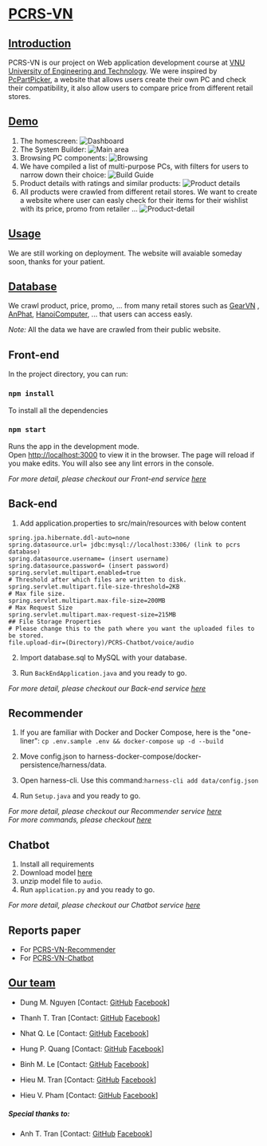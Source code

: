 # [PCRS-VN](name)

## [Introduction](#introduction)

PCRS-VN is our project on Web application development course
at [VNU University of Engineering and Technology](http://uet.vnu.edu.vn/). We were inspired
by [PcPartPicker](http://pcpartpicker.com), a website that allows users create their own PC and check their
compatibility, it also allow users to compare price from different retail stores.

## [Demo](demo)

1. The homescreen:
   ![Dashboard](images/dashboard.png)
2. The System Builder:
   ![Main area](images/build-pc.png)
3. Browsing PC components:
   ![Browsing](images/browse-product.png)
4. We have compiled a list of multi-purpose PCs, with filters for users to narrow down their choice:
   ![Build Guide](images/build-guide.png)
5. Product details with ratings and similar products:
   ![Product details](images/product-details.png)
6. All products were crawled from different retail stores. We want to create a website where user can easly check for their items for their wishlist with its price, promo from retailer ...
   ![Product-detail](images/retailers.png)

## [Usage](usage)
We are still working on deployment.
The website will avaiable someday soon, thanks for your patient.

## [Database](data)

We crawl product, price, promo, ... from many retail stores such as [GearVN](https://gearvn.com/)
, [AnPhat](https://www.anphatpc.com.vn/), [HanoiComputer](https://www.hanoicomputer.vn/), ... that users can access
easly.

*Note:* All the data we have are crawled from their public website.

## Front-end

In the project directory, you can run:

### `npm install`
To install all the dependencies


### `npm start`

Runs the app in the development mode.\
Open [http://localhost:3000](http://localhost:3000) to view it in the browser.
The page will reload if you make edits.
You will also see any lint errors in the console.

*For more detail, please checkout our Front-end service [here](https://github.com/amaggat/PCRS-VN-Frontend)*


## Back-end

1. Add application.properties to src/main/resources with below content

```
spring.jpa.hibernate.ddl-auto=none
spring.datasource.url= jdbc:mysql://localhost:3306/ (link to pcrs database)
spring.datasource.username= (insert username)
spring.datasource.password= (insert password)
spring.servlet.multipart.enabled=true
# Threshold after which files are written to disk.
spring.servlet.multipart.file-size-threshold=2KB
# Max file size.
spring.servlet.multipart.max-file-size=200MB
# Max Request Size
spring.servlet.multipart.max-request-size=215MB
## File Storage Properties
# Please change this to the path where you want the uploaded files to be stored.
file.upload-dir=(Directory)/PCRS-Chatbot/voice/audio
```


2. Import database.sql to MySQL with your database.

3. Run ```BackEndApplication.java``` and you ready to go.


*For more detail, please checkout our Back-end service [here](https://github.com/amaggat/PCRS-VN-Backend)*


## Recommender
1. If you are familiar with Docker and Docker Compose, here is the "one-liner": ```cp .env.sample .env && docker-compose up -d --build```

2. Move config.json to harness-docker-compose/docker-persistence/harness/data.
3. Open harness-cli. Use this command:```harness-cli add data/config.json```
4. Run ```Setup.java``` and you ready to go.

*For more detail, please checkout our Recommender service [here](https://github.com/amaggat/PCRS-VN-Recommender)* \
*For more commands, please checkout [here](https://actionml.com/docs/h_ur_queries)*

## Chatbot
1. Install all requirements
2. Download model [here](https://vnueduvn-my.sharepoint.com/:u:/g/personal/18021174_vnu_edu_vn/EQNAlpZkoWRPjRaIPuiuiN4Bp3koFNhOUNwlvxDm9a2mcQ?e=UzmNUn)
3. unzip model file to ```audio```.
4. Run ```application.py``` and you ready to go.

*For more detail, please checkout our Chatbot service [here](https://github.com/amaggat/PCRS-VN-Chatbot)*

## Reports paper
- For [PCRS-VN-Recommender](https://drive.google.com/file/d/1FF7BnB3xGzwmwUg_lM3AqHw3QOUW7_Uh/view?usp=sharing)
- For [PCRS-VN-Chatbot](https://drive.google.com/file/d/1xkb2A-W0y1YMv8oYvhhVtV7a5a1koHwZ/view?usp=sharing)


## [Our team](team)
- Dung M. Nguyen
  [Contact: [GitHub](https://github.com/manhdung20112000) [Facebook](https://www.facebook.com/nmd2000)]

- Thanh T. Tran
  [Contact: [GitHub](https://github.com/amaggat) [Facebook](https://www.facebook.com/messages/t/100005149897099)]

- Nhat Q. Le
  [Contact: [GitHub](https://github.com/fuzeless) [Facebook](https://www.facebook.com/fuzeless)]

- Hung P. Quang
  [Contact: [GitHub](https://github.com/heor2807) [Facebook](https://www.facebook.com/srw.king)]

- Binh M. Le
  [Contact: [GitHub](https://github.com/LukeShrek) [Facebook](https://www.facebook.com/luke.shrek)]
  
- Hieu M. Tran
  [Contact: [GitHub](https://github.com/hieutm211) [Facebook](https://www.facebook.com/hieutm211x)]

- Hieu V. Pham
  [Contact: [GitHub](https://github.com/hieuphamjr) [Facebook](https://www.facebook.com/HieuPhamJR11)]

##### *Special thanks to:*
- Anh T. Tran
  [Contact: [GitHub](https://github.com/zzNuAzz) [Facebook](https://www.facebook.com/SoNguyenTo216/)]


